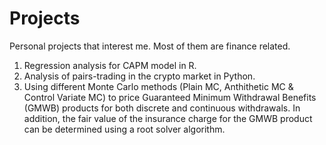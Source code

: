 # Projects
Personal projects that interest me. Most of them are finance related.

1. Regression analysis for CAPM model in R.
2. Analysis of pairs-trading in the crypto market in Python.
3. Using different Monte Carlo methods (Plain MC, Anthithetic MC & Control Variate MC) to price Guaranteed Minimum Withdrawal Benefits (GMWB) products for both discrete and continuous withdrawals. In addition, the fair value of the insurance charge for the GMWB product can be determined using a root solver algorithm.  
